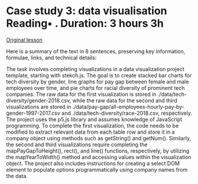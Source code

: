 # Case study 3: data visualisation Reading• . Duration: 3 hours 3h

[Original lesson](https://www.coursera.org/learn/uol-introduction-to-programming-2/supplement/nW6GE/case-study-3-data-visualisation)

Here is a summary of the text in 8 sentences, preserving key information, formulae, links, and technical details:

The task involves completing visualizations in a data visualization project template, starting with stekch.js. The goal is to create stacked bar charts for tech diversity by gender, line graphs for pay gap between female and male employees over time, and pie charts for racial diversity of prominent tech companies. The raw data for the first visualization is stored in ./data/tech-diversity/gender-2018.csv, while the raw data for the second and third visualizations are stored in ./data/pay-gap/all-employees-hourly-pay-by-gender-1997-2017.csv and ./data/tech-diversity/race-2018.csv, respectively. The project uses the p5.js library and assumes knowledge of JavaScript programming. To complete the first visualization, the code needs to be modified to extract relevant data from each table row and store it in a company object using methods such as getString() and getNum(). Similarly, the second and third visualizations require completing the mapPayGapToHeight(), rect(), and line() functions, respectively, by utilizing the mapYearToWidth() method and accessing values within the visualization object. The project also includes instructions for creating a select DOM element to populate options programmatically using company names from the data.

